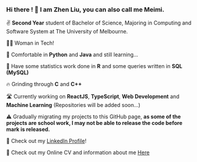 ### Hi there ! 👋 I am Zhen Liu, you can also call me Meimi.

✌️ **Second Year** student of Bachelor of Science, Majoring in Computing and Software System at The University of Melbourne.  

🙋‍♀️ Woman in Tech!  

💪 Comfortable in **Python** and **Java** and still learning...  

👀 Have some statistics work done in **R** and some queries written in **SQL (MySQL)**  

🔥 Grinding through **C** and **C++**  

🛣 Currently working on **ReactJS**, **TypeScript**, **Web Development** and **Machine Learning** (Repositories will be added soon...)  

⚠️ Gradually migrating my projects to this GitHub page, **as some of the projects are school work, I may not be able to release the code before mark is released.** 

🔗 Check out my [LinkedIn Profile](https://www.linkedin.com/in/zhenliumeimiliu/)! 

📑 Check out my Online CV and information about me [Here](https://drive.google.com/drive/folders/1alPJq52asqQMbG6YwMCJ5WTc3TV3INh5?usp=sharing)  


<!--
**ZyLen888/ZyLen888** is a ✨ _special_ ✨ repository because its `README.md` (this file) appears on your GitHub profile.

Here are some ideas to get you started:

- 🔭 I’m currently working on ...
- 🌱 I’m currently learning ...
- 👯 I’m looking to collaborate on ...
- 🤔 I’m looking for help with ...
- 💬 Ask me about ...
- 📫 How to reach me: ...
- 😄 Pronouns: ...
- ⚡ Fun fact: ...
-->
